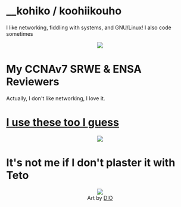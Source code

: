 # __kohiko / koohiikouho

I like networking, fiddling with systems, and GNU/Linux! I also code sometimes

<p align=center>
    <a href="skillicons.dev">
        <img src="https://skillicons.dev/icons?i=bootstrap,c,cpp,html,css,js,java,jquery,mysql,mongodb,nodejs,py,react,rust,svelte,tailwind,ts,express,php,matlab">
    </a>
</p>

# My CCNAv7 SRWE & ENSA Reviewers
Actually, I don't like networking, I love it.
<a href="https://exclusive-scribe-2f7.notion.site/ITNET-Series-Reviewers-1bcbbf26bed680acb236faee5d507712?source=copy_link">

# I use these too I guess
<p align=center>
    <a href="skillicons.dev">
        <img src="https://skillicons.dev/icons?i=linux,debian,mint,redhat,ubuntu,nginx,neovim,vscode,bash,windows,powershell,latex">
    </a>
</p>

# It's not me if I don't plaster it with Teto

<p align=center>
    <img src="https://i.pximg.net/img-original/img/2024/08/15/02/15/24/121497605_p0.png">
    <br>
    Art by
    <a href="https://www.pixiv.net/en/users/13910119">
        DIO
    </a>
</p>
